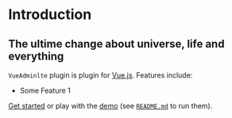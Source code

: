 # Introduction

## The ultime change about universe, life and everything

`VueAdminlte` plugin is plugin for [Vue.js](http://vuejs.org).
Features include:

- Some Feature 1

[Get started](./started/) or play with the [demo](https://github.com/keenmate/vue-adminlte/tree/master/demo) (see [`README.md`](https://github.com/keenmate/vue-adminlte/) to run them).
